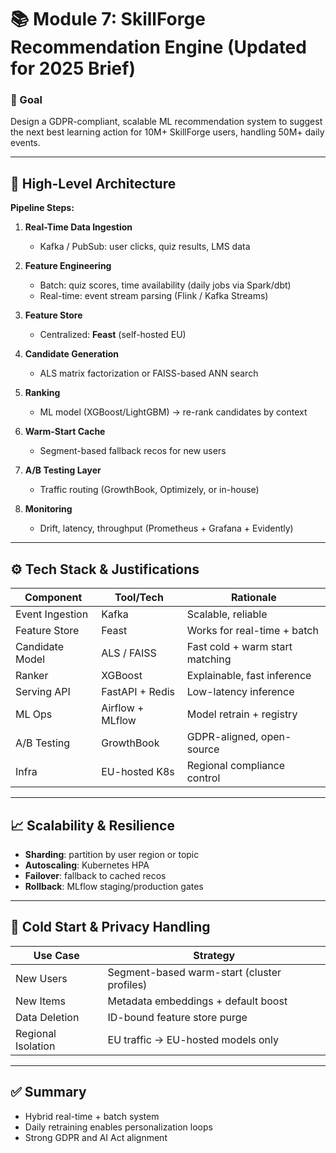 
# 📚 Module 7: SkillForge Recommendation Engine (Updated for 2025 Brief)

### 🎯 Goal
Design a GDPR-compliant, scalable ML recommendation system to suggest the next best learning action for 10M+ SkillForge users, handling 50M+ daily events.

---

## 🧱 High-Level Architecture

**Pipeline Steps:**

1. **Real-Time Data Ingestion**
   - Kafka / PubSub: user clicks, quiz results, LMS data

2. **Feature Engineering**
   - Batch: quiz scores, time availability (daily jobs via Spark/dbt)
   - Real-time: event stream parsing (Flink / Kafka Streams)

3. **Feature Store**
   - Centralized: **Feast** (self-hosted EU)

4. **Candidate Generation**
   - ALS matrix factorization or FAISS-based ANN search

5. **Ranking**
   - ML model (XGBoost/LightGBM) → re-rank candidates by context

6. **Warm-Start Cache**
   - Segment-based fallback recos for new users

7. **A/B Testing Layer**
   - Traffic routing (GrowthBook, Optimizely, or in-house)

8. **Monitoring**
   - Drift, latency, throughput (Prometheus + Grafana + Evidently)

---

## ⚙️ Tech Stack & Justifications

| Component           | Tool/Tech           | Rationale |
|---------------------|---------------------|-----------|
| Event Ingestion     | Kafka               | Scalable, reliable |
| Feature Store       | Feast               | Works for real-time + batch |
| Candidate Model     | ALS / FAISS         | Fast cold + warm start matching |
| Ranker              | XGBoost             | Explainable, fast inference |
| Serving API         | FastAPI + Redis     | Low-latency inference |
| ML Ops              | Airflow + MLflow    | Model retrain + registry |
| A/B Testing         | GrowthBook          | GDPR-aligned, open-source |
| Infra               | EU-hosted K8s       | Regional compliance control |

---

## 📈 Scalability & Resilience

- **Sharding**: partition by user region or topic
- **Autoscaling**: Kubernetes HPA
- **Failover**: fallback to cached recos
- **Rollback**: MLflow staging/production gates

---

## 🧊 Cold Start & Privacy Handling

| Use Case            | Strategy |
|---------------------|----------|
| New Users           | Segment-based warm-start (cluster profiles) |
| New Items           | Metadata embeddings + default boost |
| Data Deletion       | ID-bound feature store purge |
| Regional Isolation  | EU traffic → EU-hosted models only |

---

## ✅ Summary

- Hybrid real-time + batch system
- Daily retraining enables personalization loops
- Strong GDPR and AI Act alignment
